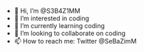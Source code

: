 - 👋 Hi, I’m @S3B4Z1MM
- 👀 I’m interested in coding
- 🌱 I’m currently learning coding
- 💞️ I’m looking to collaborate on coding
- 📫 How to reach me: Twitter @SeBaZimM

<!---
S3B4Z1MM/S3B4Z1MM is a ✨ special ✨ repository because its `README.md` (this file) appears on your GitHub profile.
You can click the Preview link to take a look at your changes.
--->
